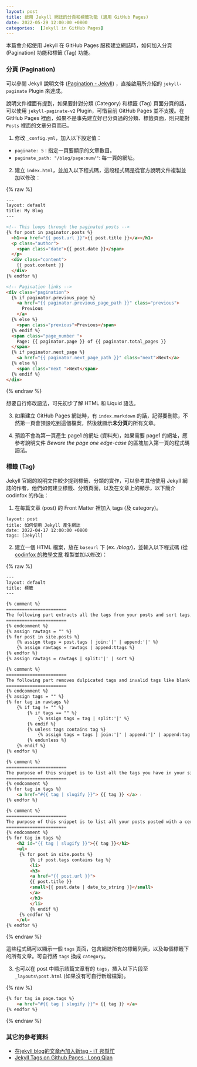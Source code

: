 ```yaml
---
layout: post
title: 啟用 Jekyll 網誌的分頁和標籤功能 (適用 GitHub Pages)
date: 2022-05-29 12:00:00 +0800
categories:  [Jekyll in GitHub Pages]
---
```


本篇會介紹使用 Jekyll 在 GitHub Pages 服務建立網誌時，如何加入分頁 (Pagination) 功能和標籤 (Tag) 功能。

### 分頁 (Pagination)

可以參閱 Jekyll 說明文件 ([Pagination - Jekyll](https://jekyllrb.com/docs/pagination/)) ，直接啟用所介紹的 `jekyll-paginate` Plugin 來達成。

說明文件裡面有提到，如果要針對分類 (Category) 和標籤 (Tag) 頁面分頁的話，可以使用 ` jekyll-paginate-v2 ` Plugin，可惜目前 GitHub Pages 並不支援。在 GitHub Pages 裡面，如果不是事先建立好已分頁過的分類、標籤頁面，則只能對 `Posts` 裡面的文章分頁而已。

1. 修改 `_config.yml`，加入以下設定值：

- `paginate: 5` : 指定一頁要顯示的文章數目。
- `paginate_path: "/blog/page:num/"`: 每一頁的網址。

2. 建立 `index.html`，並加入以下程式碼，這段程式碼是從官方說明文件複製並加以修改：

{% raw %}
``` html
---
layout: default
title: My Blog
---

<!-- This loops through the paginated posts -->
{% for post in paginator.posts %}
  <h1><a href="{{ post.url }}">{{ post.title }}</a></h1>
  <p class="author">
    <span class="date">{{ post.date }}</span>
  </p>
  <div class="content">
    {{ post.content }}
  </div>
{% endfor %}

<!-- Pagination links -->
<div class="pagination">
  {% if paginator.previous_page %}
    <a href="{{ paginator.previous_page_path }}" class="previous">
      Previous
    </a>
  {% else %}
    <span class="previous">Previous</span>
  {% endif %}
  <span class="page_number ">
    Page: {{ paginator.page }} of {{ paginator.total_pages }}
  </span>
  {% if paginator.next_page %}
    <a href="{{ paginator.next_page_path }}" class="next">Next</a>
  {% else %}
    <span class="next ">Next</span>
  {% endif %}
</div>
```
{% endraw %}

想要自行修改語法，可先初步了解 HTML 和 Liquid 語法。

3. 如果建立 GitHub Pages 網誌時，有 `index.markdown` 的話，記得要刪除，不然第一頁會預設吃到這個檔案，然後就顯示**未分頁**的所有文章。

4. 預設不會為第一頁產生 page1 的網址 (資料夾)，如果需要 page1 的網址，應參考說明文件 *Beware the page one edge-case* 的區塊加入第一頁的程式碼語法。

### 標籤 (Tag)

Jekyll 官網的說明文件較少提到標籤、分類的實作，可以參考其他使用 Jekyll 網誌的作者，他們如何建立標籤、分類頁面，以及在文章上的顯示，以下簡介 codinfox 的作法：

1. 在每篇文章 (post) 的 Front Matter 裡加入 tags (及 category)。

```
layout: post
title: 如何使用 Jekyll 產生網誌
date: 2022-04-17 12:00:00 +0800
tags: [Jekyll]
```

2. 建立一個 HTML 檔案，放在 `baseurl` 下 (ex. */blog/*)，並輸入以下程式碼 (從 [codinfox 的教學文章](https://codinfox.github.io/dev/2015/03/06/use-tags-and-categories-in-your-jekyll-based-github-pages/) 複製並加以修改)：

{% raw %}
``` html
---
layout: default
title: 標籤
---

{% comment %}
=======================
The following part extracts all the tags from your posts and sort tags, so that you do not need to manually collect your tags to a place.
=======================
{% endcomment %}
{% assign rawtags = "" %}
{% for post in site.posts %}
	{% assign ttags = post.tags | join:'|' | append:'|' %}
	{% assign rawtags = rawtags | append:ttags %}
{% endfor %}
{% assign rawtags = rawtags | split:'|' | sort %}

{% comment %}
=======================
The following part removes dulpicated tags and invalid tags like blank tag.
=======================
{% endcomment %}
{% assign tags = "" %}
{% for tag in rawtags %}
	{% if tag != "" %}
		{% if tags == "" %}
			{% assign tags = tag | split:'|' %}
		{% endif %}
		{% unless tags contains tag %}
			{% assign tags = tags | join:'|' | append:'|' | append:tag | split:'|' %}
		{% endunless %}
	{% endif %}
{% endfor %}

{% comment %}
=======================
The purpose of this snippet is to list all the tags you have in your site.
=======================
{% endcomment %}
{% for tag in tags %}
	<a href="#{{ tag | slugify }}"> {{ tag }} </a> ‧ 
{% endfor %}

{% comment %}
=======================
The purpose of this snippet is to list all your posts posted with a certain tag.
=======================
{% endcomment %}
{% for tag in tags %}
	<h2 id="{{ tag | slugify }}">{{ tag }}</h2>
	<ul>
	 {% for post in site.posts %}
		 {% if post.tags contains tag %}
		 <li>
		 <h3>
		 <a href="{{ post.url }}">
		 {{ post.title }}
		 <small>{{ post.date | date_to_string }}</small>
		 </a>
		 </h3>
		 </li>
		 {% endif %}
	 {% endfor %}
	</ul>
{% endfor %}
```
{% endraw %}

這些程式碼可以顯示一個 `tags` 頁面，包含網誌所有的標籤列表，以及每個標籤下的所有文章。可自行將 `tags` 換成 `category`。

3. 也可以在 post 中顯示該篇文章有的 `tags`，插入以下片段至 `_layouts\post.html` (如果沒有可自行新增檔案)。

{% raw %}
```html
{% for tag in page.tags %}
	<a href="#{{ tag | slugify }}"> {{ tag }} </a>
{% endfor %}
```
{% endraw %}

### 其它的參考資料
- [在jekyll blog的文章內加入新tag - iT 邦幫忙](https://ithelp.ithome.com.tw/articles/10210700)
- [Jekyll Tags on Github Pages · Long Qian](https://longqian.me/2017/02/09/github-jekyll-tag/)